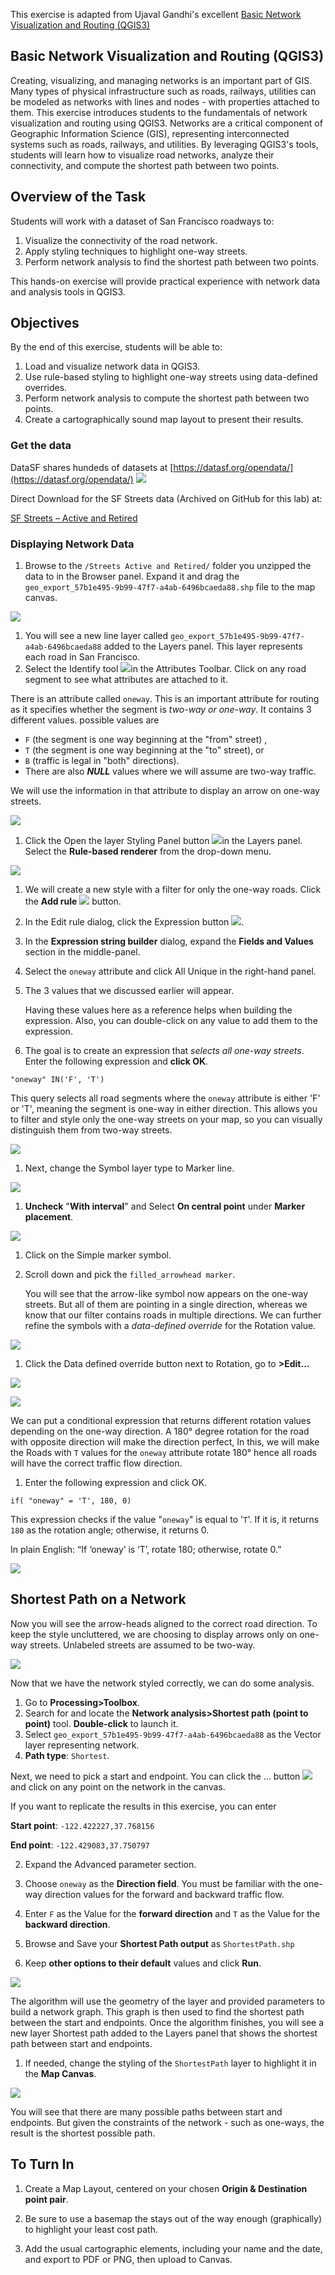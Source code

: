 This exercise is adapted from Ujaval Gandhi's excellent [Basic Network Visualization and Routing (QGIS3)](https://www.qgistutorials.com/en/docs/3/basic_network_analysis.html)

## Basic Network Visualization and Routing (QGIS3)

Creating, visualizing, and managing networks is an important part of GIS. Many types of physical infrastructure such as roads, railways, utilities can be modeled as networks with lines and nodes - with properties attached to them. This exercise introduces students to the fundamentals of network visualization and routing using QGIS3. Networks are a critical component of Geographic Information Science (GIS), representing interconnected systems such as roads, railways, and utilities. By leveraging QGIS3's tools, students will learn how to visualize road networks, analyze their connectivity, and compute the shortest path between two points.


## Overview of the Task

Students will work with a dataset of San Francisco roadways to:

1. Visualize the connectivity of the road network.
2. Apply styling techniques to highlight one-way streets.
3. Perform network analysis to find the shortest path between two points.

This hands-on exercise will provide practical experience with network data and analysis tools in QGIS3.

## Objectives

By the end of this exercise, students will be able to:

1. Load and visualize network data in QGIS3.
2. Use rule-based styling to highlight one-way streets using data-defined overrides.
3. Perform network analysis to compute the shortest path between two points.
4. Create a cartographically sound map layout to present their results.

### Get the data

DataSF shares hundeds of datasets at [https://datasf.org/opendata/](https://datasf.org/opendata/)
![](images/Network_Analysis-8f0f8501.png)

Direct Download for the SF Streets data (Archived on GitHub for this lab) at:

[SF Streets – Active and Retired](https://github.com/mapninja/Earthsys144/raw/master/data/Streets%20Active%20and%20Retired.zip)

### Displaying Network Data

1. Browse to the `/Streets Active and Retired/` folder you unzipped the data to in the Browser panel. Expand it and drag the `geo_export_57b1e495-9b99-47f7-a4ab-6496bcaeda88.shp` file to the map canvas.

![](images/20250427_131900_image.png)

1. You will see a new line layer called `geo_export_57b1e495-9b99-47f7-a4ab-6496bcaeda88` added to the Layers panel. This layer represents each road in San Francisco.
2. Select the Identify tool ![](images/20250427_132005_image.png)in the Attributes Toolbar. Click on any road segment to see what attributes are attached to it.

There is an attribute called `oneway`. This is an important attribute for routing as it specifies whether the segment is _two-way or one-way_. It contains 3 different values. possible values are

* `F` (the segment is one way beginning at the "from" street) ,
* `T` (the segment is one way beginning at the "to" street), or
* `B` (traffic is legal in "both" directions).
* There are also **_NULL_** values where we will assume are two-way traffic.

We will use the information in that attribute to display an arrow on one-way streets.

![](images/20250427_132127_image.png)

1. Click the Open the layer Styling Panel button ![](images/Network_Analysis-fe00bea5.png)in the Layers panel. Select the **Rule-based renderer** from the drop-down menu.

![](images/Network_Analysis-fab99b21.png)

1. We will create a new style with a filter for only the one-way roads. Click the **Add rule** ![](images/Network_Analysis-87fdc3a0.png) button.
2. In the Edit rule dialog, click the Expression button ![](images/Network_Analysis-b2ce377e.png).
3. In the **Expression string builder** dialog, expand the **Fields and Values** section in the middle-panel.
4. Select the `oneway` attribute and click All Unique in the right-hand panel.
5. The 3 values that we discussed earlier will appear.

   Having these values here as a reference helps when building the expression. Also, you can double-click on any value to add them to the expression.
6. The goal is to create an expression that _selects all one-way streets_. Enter the following expression and **click OK**.

`"oneway" IN('F', 'T')`

This query selects all road segments where the `oneway` attribute is either 'F' or 'T', meaning the segment is one-way in either direction. This allows you to filter and style only the one-way streets on your map, so you can visually distinguish them from two-way streets.

![](images/20250427_132701_image.png)

1. Next, change the Symbol layer type to Marker line.

![](images/Network_Analysis-028783ac.png)

1. **Uncheck** "**With interval**" and Select **On central point** under **Marker placement**.

![](images/Network_Analysis-778a0553.png)

1. Click on the Simple marker symbol.
2. Scroll down and pick the `filled_arrowhead marker`.

   You will see that the arrow-like symbol now appears on the one-way streets. But all of them are pointing in a single direction, whereas we know that our filter contains roads in multiple directions. We can further refine the symbols with a _data-defined override_ for the Rotation value.

![](images/Network_Analysis-bdbf05cb.png)

1. Click the Data defined override button next to Rotation, go to **>Edit...**

![](images/Network_Analysis-42cbb64c.png)

![](images/Network_Analysis-15bab421.png)

We can put a conditional expression that returns different rotation values depending on the one-way direction. A 180° degree rotation for the road with opposite direction will make the direction perfect, In this, we will make the Roads with `T` values for the `oneway` attribute rotate 180° hence all roads will have the correct traffic flow direction.

1. Enter the following expression and click OK.

`if( "oneway" = 'T', 180, 0)`

This expression checks if the value "`oneway`" is equal to '`T`'. If it is, it returns `180` as the rotation angle; otherwise, it returns 0.

In plain English:
“If ‘oneway’ is ‘T’, rotate 180; otherwise, rotate 0.”

![](images/20250427_133048_image.png)

## Shortest Path on a Network

Now you will see the arrow-heads aligned to the correct road direction. To keep the style uncluttered, we are choosing to display arrows only on one-way streets. Unlabeled streets are assumed to be two-way.

![](images/Network_Analysis-1ed98943.png)

Now that we have the network styled correctly, we can do some analysis.

1. Go to **Processing>Toolbox**.
2. Search for and locate the **Network analysis>Shortest path (point to point)** tool. **Double-click** to launch it.
3. Select `geo_export_57b1e495-9b99-47f7-a4ab-6496bcaeda88` as the Vector layer representing network.
4. **Path type**: `Shortest`.

Next, we need to pick a start and endpoint. You can click the … button ![](images/Network_Analysis-5730a422.png) and click on any point on the network in the canvas.

If you want to replicate the results in this exercise, you can enter

**Start point**: `-122.422227,37.768156`

**End point**: `-122.429083,37.750797`

2. Expand the Advanced parameter section.

3. Choose `oneway` as the **Direction field**. You must be familiar with the one-way direction values for the forward and backward traffic flow.
4. Enter `F` as the Value for the **forward direction** and `T` as the Value for the **backward direction**.
5. Browse and Save your **Shortest Path output** as `ShortestPath.shp`
6. Keep **other options to their default** values and click **Run**.

![](images/20250427_134309_image.png)

The algorithm will use the geometry of the layer and provided parameters to build a network graph. This graph is then used to find the shortest path between the start and endpoints. Once the algorithm finishes, you will see a new layer Shortest path added to the Layers panel that shows the shortest path between start and endpoints.

1. If needed, change the styling of the `ShortestPath` layer to highlight it in the **Map Canvas**.

![](images/20250427_134355_image.png)

You will see that there are many possible paths between start and endpoints. But given the constraints of the network - such as one-ways, the result is the shortest possible path.

## To Turn In

1. Create a Map Layout, centered on your chosen **Origin & Destination point pair**.

2. Be sure to use a basemap the stays out of the way enough (graphically) to highlight your least cost path.

3. Add the usual cartographic elements, including your name and the date, and export to PDF or PNG, then upload to Canvas.

